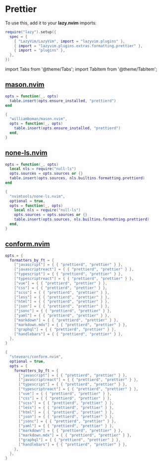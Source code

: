 # Prettier

<!-- plugins:start -->

To use this, add it to your **lazy.nvim** imports:

```lua title="lua/config/lazy.lua" {4}
require("lazy").setup({
  spec = {
    { "LazyVim/LazyVim", import = "lazyvim.plugins" },
    { import = "lazyvim.plugins.extras.formatting.prettier" },
    { import = "plugins" },
  },
})
```

import Tabs from '@theme/Tabs';
import TabItem from '@theme/TabItem';

## [mason.nvim](https://github.com/williamboman/mason.nvim)

<Tabs>

<TabItem value="opts" label="Options">

```lua
opts = function(_, opts)
  table.insert(opts.ensure_installed, "prettierd")
end
```

</TabItem>


<TabItem value="code" label="Full Spec">

```lua
{
  "williamboman/mason.nvim",
  opts = function(_, opts)
    table.insert(opts.ensure_installed, "prettierd")
  end,
}
```

</TabItem>

</Tabs>

## [none-ls.nvim](https://github.com/nvimtools/none-ls.nvim)

<Tabs>

<TabItem value="opts" label="Options">

```lua
opts = function(_, opts)
  local nls = require("null-ls")
  opts.sources = opts.sources or {}
  table.insert(opts.sources, nls.builtins.formatting.prettierd)
end
```

</TabItem>


<TabItem value="code" label="Full Spec">

```lua
{
  "nvimtools/none-ls.nvim",
  optional = true,
  opts = function(_, opts)
    local nls = require("null-ls")
    opts.sources = opts.sources or {}
    table.insert(opts.sources, nls.builtins.formatting.prettierd)
  end,
}
```

</TabItem>

</Tabs>

## [conform.nvim](https://github.com/stevearc/conform.nvim)

<Tabs>

<TabItem value="opts" label="Options">

```lua
opts = {
  formatters_by_ft = {
    ["javascript"] = { { "prettierd", "prettier" } },
    ["javascriptreact"] = { { "prettierd", "prettier" } },
    ["typescript"] = { { "prettierd", "prettier" } },
    ["typescriptreact"] = { { "prettierd", "prettier" } },
    ["vue"] = { { "prettierd", "prettier" } },
    ["css"] = { { "prettierd", "prettier" } },
    ["scss"] = { { "prettierd", "prettier" } },
    ["less"] = { { "prettierd", "prettier" } },
    ["html"] = { { "prettierd", "prettier" } },
    ["json"] = { { "prettierd", "prettier" } },
    ["jsonc"] = { { "prettierd", "prettier" } },
    ["yaml"] = { { "prettierd", "prettier" } },
    ["markdown"] = { { "prettierd", "prettier" } },
    ["markdown.mdx"] = { { "prettierd", "prettier" } },
    ["graphql"] = { { "prettierd", "prettier" } },
    ["handlebars"] = { { "prettierd", "prettier" } },
  },
}
```

</TabItem>


<TabItem value="code" label="Full Spec">

```lua
{
  "stevearc/conform.nvim",
  optional = true,
  opts = {
    formatters_by_ft = {
      ["javascript"] = { { "prettierd", "prettier" } },
      ["javascriptreact"] = { { "prettierd", "prettier" } },
      ["typescript"] = { { "prettierd", "prettier" } },
      ["typescriptreact"] = { { "prettierd", "prettier" } },
      ["vue"] = { { "prettierd", "prettier" } },
      ["css"] = { { "prettierd", "prettier" } },
      ["scss"] = { { "prettierd", "prettier" } },
      ["less"] = { { "prettierd", "prettier" } },
      ["html"] = { { "prettierd", "prettier" } },
      ["json"] = { { "prettierd", "prettier" } },
      ["jsonc"] = { { "prettierd", "prettier" } },
      ["yaml"] = { { "prettierd", "prettier" } },
      ["markdown"] = { { "prettierd", "prettier" } },
      ["markdown.mdx"] = { { "prettierd", "prettier" } },
      ["graphql"] = { { "prettierd", "prettier" } },
      ["handlebars"] = { { "prettierd", "prettier" } },
    },
  },
}
```

</TabItem>

</Tabs>

<!-- plugins:end -->
